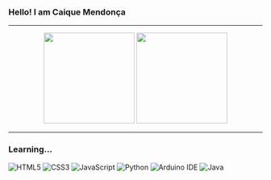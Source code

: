 ### Hello! I am Caique Mendonça

<hr>
<div align="center">
<img height="180em" src="https://github-readme-stats.vercel.app/api?username=Caique-Mendonca&theme=radical"/>
<img height="180em" src="https://github-readme-stats.vercel.app/api/top-langs/?username=Caique-Mendonca&layout=compact&langs_count=7&theme=radical"/>
</div>
<hr>

### Learning...

<div style="diplay: flex;">
    <img alt="HTML5" src="https://img.shields.io/badge/HTML5-E34F26?style=for-the-badge&logo=html5&logoColor=white">
    <img alt="CSS3" src="https://img.shields.io/badge/CSS3-1572B6?style=for-the-badge&logo=css3&logoColor=white">
    <img alt="JavaScript" src="https://img.shields.io/badge/JavaScript-F7DF1E?style=for-the-badge&logo=javascript&logoColor=black">
    <img alt="Python" src="https://img.shields.io/badge/python-3670A0?style=for-the-badge&logo=python&logoColor=ffdd54">
    <img alt="Arduino IDE" src="https://img.shields.io/badge/Arduino_IDE-00979D?style=for-the-badge&logo=arduino&logoColor=white">
    <img alt="Java" src="https://img.shields.io/badge/java-%23ED8B00.svg?style=for-the-badge&logo=openjdk&logoColor=white">
</div>
